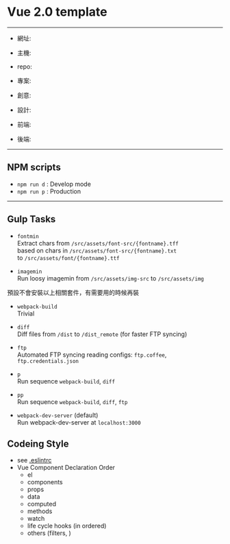 # Vue 2.0 template
---

- 網址:
- 主機:
- repo:

- 專案:
- 創意:
- 設計:
- 前端:
- 後端:

---

## NPM scripts

- `npm run d` : Develop mode
- `npm run p` : Production

---

## Gulp Tasks
- `fontmin`  
Extract chars from `/src/assets/font-src/{fontname}.tff`  
based on chars in `/src/assets/font-src/{fontname}.txt`  
to `/src/assets/font/{fontname}.ttf`

- `imagemin`  
Run loosy imagemin from `/src/assets/img-src` to `/src/assets/img`

預設不會安裝以上相關套件，有需要用的時候再裝

- `webpack-build`  
Trivial

- `diff`  
Diff files from `/dist` to `/dist_remote` (for faster FTP syncing)

- `ftp`  
Automated FTP syncing reading configs: `ftp.coffee`, `ftp.credentials.json`

- `p`  
Run sequence `webpack-build`, `diff`

- `pp`  
Run sequence `webpack-build`, `diff`, `ftp`

- `webpack-dev-server` (default)  
Run webpack-dev-server at `localhost:3000`




## Codeing Style
- see [.eslintrc](.eslintrc)
- Vue Component Declaration Order
  - el
  - components
  - props
  - data
  - computed
  - methods
  - watch
  - life cycle hooks (in ordered)
  - others (filters, )
